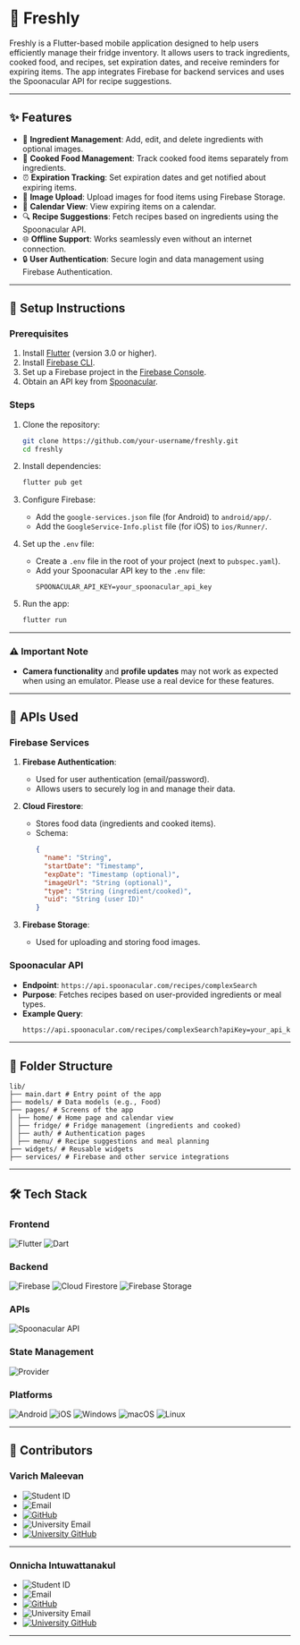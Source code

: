 # 🥗 Freshly

Freshly is a Flutter-based mobile application designed to help users efficiently manage their fridge inventory. It allows users to track ingredients, cooked food, and recipes, set expiration dates, and receive reminders for expiring items. The app integrates Firebase for backend services and uses the Spoonacular API for recipe suggestions.

---

## ✨ Features

- 🥕 **Ingredient Management**: Add, edit, and delete ingredients with optional images.
- 🍲 **Cooked Food Management**: Track cooked food items separately from ingredients.
- ⏰ **Expiration Tracking**: Set expiration dates and get notified about expiring items.
- 📸 **Image Upload**: Upload images for food items using Firebase Storage.
- 📅 **Calendar View**: View expiring items on a calendar.
- 🔍 **Recipe Suggestions**: Fetch recipes based on ingredients using the Spoonacular API.
- 🌐 **Offline Support**: Works seamlessly even without an internet connection.
- 🔒 **User Authentication**: Secure login and data management using Firebase Authentication.

---

## 🚀 Setup Instructions

### Prerequisites

1. Install [Flutter](https://flutter.dev/docs/get-started/install) (version 3.0 or higher).
2. Install [Firebase CLI](https://firebase.google.com/docs/cli).
3. Set up a Firebase project in the [Firebase Console](https://console.firebase.google.com/).
4. Obtain an API key from [Spoonacular](https://spoonacular.com/food-api).

### Steps

1. Clone the repository:

   ```bash
   git clone https://github.com/your-username/freshly.git
   cd freshly
   ```

2. Install dependencies:

   ```bash
   flutter pub get
   ```

3. Configure Firebase:

   - Add the `google-services.json` file (for Android) to `android/app/`.
   - Add the `GoogleService-Info.plist` file (for iOS) to `ios/Runner/`.

4. Set up the `.env` file:

   - Create a `.env` file in the root of your project (next to `pubspec.yaml`).
   - Add your Spoonacular API key to the `.env` file:
     ```env
     SPOONACULAR_API_KEY=your_spoonacular_api_key
     ```

5. Run the app:

   ```bash
   flutter run
   ```

---

### ⚠️ Important Note

- **Camera functionality** and **profile updates** may not work as expected when using an emulator. Please use a real device for these features.

---

## 🔗 APIs Used

### Firebase Services

1. **Firebase Authentication**:

   - Used for user authentication (email/password).
   - Allows users to securely log in and manage their data.

2. **Cloud Firestore**:

   - Stores food data (ingredients and cooked items).
   - Schema:
     ```json
     {
       "name": "String",
       "startDate": "Timestamp",
       "expDate": "Timestamp (optional)",
       "imageUrl": "String (optional)",
       "type": "String (ingredient/cooked)",
       "uid": "String (user ID)"
     }
     ```

3. **Firebase Storage**:

   - Used for uploading and storing food images.

### Spoonacular API

- **Endpoint**: `https://api.spoonacular.com/recipes/complexSearch`
- **Purpose**: Fetches recipes based on user-provided ingredients or meal types.
- **Example Query**:
  ```bash
  https://api.spoonacular.com/recipes/complexSearch?apiKey=your_api_key&query=pasta&number=10
  ```

---

## 📂 Folder Structure

```
lib/
├── main.dart # Entry point of the app
├── models/ # Data models (e.g., Food)
├── pages/ # Screens of the app
│ ├── home/ # Home page and calendar view
│ ├── fridge/ # Fridge management (ingredients and cooked)
│ ├── auth/ # Authentication pages
│ ├── menu/ # Recipe suggestions and meal planning
├── widgets/ # Reusable widgets
├── services/ # Firebase and other service integrations
```

---

## 🛠️ Tech Stack

### Frontend

![Flutter](https://img.shields.io/badge/Flutter-%2302569B.svg?style=for-the-badge&logo=Flutter&logoColor=white)
![Dart](https://img.shields.io/badge/Dart-%230175C2.svg?style=for-the-badge&logo=Dart&logoColor=white)

### Backend

![Firebase](https://img.shields.io/badge/Firebase-%23FFCA28.svg?style=for-the-badge&logo=Firebase&logoColor=black)
![Cloud Firestore](https://img.shields.io/badge/Cloud%20Firestore-%23FFCA28.svg?style=for-the-badge&logo=Firebase&logoColor=black)
![Firebase Storage](https://img.shields.io/badge/Firebase%20Storage-%23FFCA28.svg?style=for-the-badge&logo=Firebase&logoColor=black)

### APIs

![Spoonacular API](https://img.shields.io/badge/Spoonacular%20API-%23FF6F00.svg?style=for-the-badge&logo=api&logoColor=white)

### State Management

![Provider](https://img.shields.io/badge/Provider-%23E34F26.svg?style=for-the-badge&logo=flutter&logoColor=white)

### Platforms

![Android](https://img.shields.io/badge/Android-%233DDC84.svg?style=for-the-badge&logo=Android&logoColor=white)
![iOS](https://img.shields.io/badge/iOS-%23000000.svg?style=for-the-badge&logo=Apple&logoColor=white)
![Windows](https://img.shields.io/badge/Windows-%230078D6.svg?style=for-the-badge&logo=Windows&logoColor=white)
![macOS](https://img.shields.io/badge/macOS-%23000000.svg?style=for-the-badge&logo=Apple&logoColor=white)
![Linux](https://img.shields.io/badge/Linux-%23FCC624.svg?style=for-the-badge&logo=Linux&logoColor=black)

---

## 📧 Contributors

### Varich Maleevan

- ![Student ID](https://img.shields.io/badge/Student%20ID-6687097-blue?style=for-the-badge)
- ![Email](https://img.shields.io/badge/Email-varich.mal@student.mahidol.edu-red?style=for-the-badge&logo=gmail&logoColor=white)
- [![GitHub](https://img.shields.io/badge/GitHub-taetaevrh-black?style=for-the-badge&logo=github)](https://github.com/taetaevrh)
- ![University Email](https://img.shields.io/badge/University%20Email-varich.malee@gmail.com-red?style=for-the-badge&logo=gmail&logoColor=white)
- [![University GitHub](https://img.shields.io/badge/University%20GitHub-ttaaeee69-black?style=for-the-badge&logo=github)](https://github.com/ttaaeee69)

---

### Onnicha Intuwattanakul

- ![Student ID](https://img.shields.io/badge/Student%20ID-6687108-blue?style=for-the-badge)
- ![Email](https://img.shields.io/badge/Email-onnicha.int@student.mahidol.edu-red?style=for-the-badge&logo=gmail&logoColor=white)
- [![GitHub](https://img.shields.io/badge/GitHub-HOYEONNN-black?style=for-the-badge&logo=github)](https://github.com/HOYEONNN)
- ![University Email](https://img.shields.io/badge/University%20Email-onnicha.int@student.mahidol.edu-red?style=for-the-badge&logo=gmail&logoColor=white)
- [![University GitHub](https://img.shields.io/badge/University%20GitHub-cabbagearoi-black?style=for-the-badge&logo=github)](https://github.com/cabbagearoi)

---
